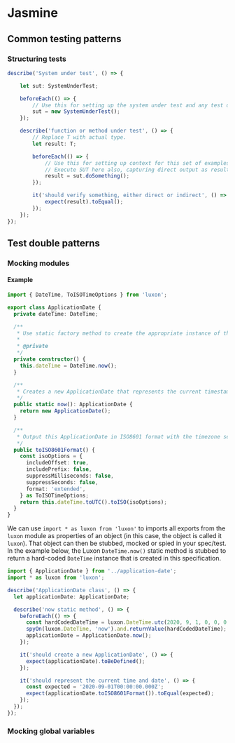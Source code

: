 # Jasmine 

## Common testing patterns

### Structuring tests

```typescript
describe('System under test', () => {

    let sut: SystemUnderTest;

    beforeEach(() => {
        // Use this for setting up the system under test and any test doubles.
        sut = new SystemUnderTest();
    });

    describe('function or method under test', () => {
        // Replace T with actual type.
        let result: T;     

        beforeEach(() => {
            // Use this for setting up context for this set of examples.
            // Execute SUT here also, capturing direct output as result.
            result = sut.doSomething();
        });

        it('should verify something, either direct or indirect', () => {
            expect(result).toEqual();
        });
    });
});
```


## Test double patterns

### Mocking modules

#### Example

```typescript
import { DateTime, ToISOTimeOptions } from 'luxon';

export class ApplicationDate {
  private dateTime: DateTime;

  /**
   * Use static factory method to create the appropriate instance of this class.
   *
   * @private
   */
  private constructor() {
    this.dateTime = DateTime.now();
  }

  /**
   * Creates a new ApplicationDate that represents the current timestamp.
   */
  public static now(): ApplicationDate {
    return new ApplicationDate();
  }

  /**
   * Output this ApplicationDate in ISO8601 format with the timezone set to UTC.
   */
  public toISO8601Format() {
    const isoOptions = {
      includeOffset: true,
      includePrefix: false,
      suppressMilliseconds: false,
      suppressSeconds: false,
      format: 'extended',
    } as ToISOTimeOptions;
    return this.dateTime.toUTC().toISO(isoOptions);
  }
}
```

We can use `import * as luxon from 'luxon'` to imports all exports from the `luxon` module as properties of an object (in this case, the object is called it `luxon`). That object can then be stubbed, mocked or spied in your spec/test. In the example below, the Luxon `DateTime.now()` static method is stubbed to return a hard-coded `DateTime` instance that is created in this specification.


```typescript
import { ApplicationDate } from '../application-date';
import * as luxon from 'luxon';

describe('ApplicationDate class', () => {
  let applicationDate: ApplicationDate;

  describe('now static method', () => {
    beforeEach(() => {
      const hardCodedDateTime = luxon.DateTime.utc(2020, 9, 1, 0, 0, 0, 0);
      spyOn(luxon.DateTime, 'now').and.returnValue(hardCodedDateTime);
      applicationDate = ApplicationDate.now();
    });

    it('should create a new ApplicationDate', () => {
      expect(applicationDate).toBeDefined();
    });

    it('should represent the current time and date', () => {
      const expected = '2020-09-01T00:00:00.000Z';
      expect(applicationDate.toISO8601Format()).toEqual(expected);
    });
  });
});
```





### Mocking global variables


